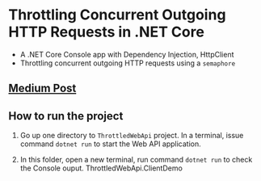 # Throttling Concurrent Outgoing HTTP Requests in .NET Core

- A .NET Core Console app with Dependency Injection, HttpClient
- Throttling concurrent outgoing HTTP requests using a `semaphore`

## [Medium Post](https://medium.com/@changhuixu/throttling-concurrent-outgoing-http-requests-in-net-core-404b5acd987b)

## How to run the project

1. Go up one directory to `ThrottledWebApi` project. In a terminal, issue command `dotnet run` to start the Web API application.

2. In this folder, open a new terminal, run command `dotnet run` to check the Console ouput. ThrottledWebApi.ClientDemo
